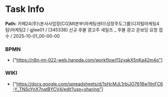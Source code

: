 # Task Info

**Path:** 카페24(주)\본사사업장\[CG]MI본부\마케팅센터\성장주도그룹\디지털마케팅4팀\마케팅2 / gjlee01 / [345338] 신규 후불 광고주 세일즈 _ 후불 광고 온보딩 요청 접수 / 2025-10-01_00-00-00

### BPMN
- ["https://n8n-mi-022-web.hanpda.com/workflow/f3zyakX5nKa42m4q"]

### WIKI
- ["https://docs.google.com/spreadsheets/d/1sHcMJL1rbiJO761Bw1lInFC6-Y_TNScYnX7natBYCV4/edit?usp=sharing"]

